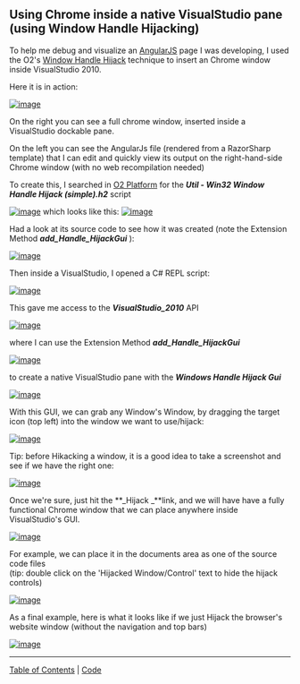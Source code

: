 ##  Using Chrome inside a native VisualStudio pane (using Window Handle Hijacking) 

To help me debug and visualize an [AngularJS](https://www.google.co.uk/url?sa=t&rct=j&q=&esrc=s&source=web&cd=1&cad=rja&ved=0CDMQFjAA&url=http%3A%2F%2Fangularjs.org%2F&ei=Fv03UbbUF4TZPIq-gegB&usg=AFQjCNF_LWQwZlAQzMLiHoSWsZBxLguMng&bvm=bv.43287494,d.ZWU) page I was developing, I used the O2's [Window Handle Hijack](http://blog.diniscruz.com/search/label/WinAPI) technique to insert an Chrome window inside VisualStudio 2010.

Here it is in action:  
  
[![image](images/image_thumb.png)](http://lh6.ggpht.com/-T6U9Cw6Xcho/UTfs4NbiqlI/AAAAAAAAKFk/3qXrJRzHx-k/s1600-h/image%25255B2%25255D.png)

On the right you can see a full chrome window, inserted inside a VisualStudio dockable pane.

On the left you can see the AngularJs file (rendered from a RazorSharp template) that I can edit and quickly view its output on the right-hand-side Chrome window (with no web recompilation needed)

To create this, I searched in [O2 Platform](http://blog.diniscruz.com/p/owasp-o2-platform.html) for the **_Util - Win32 Window Handle Hijack (simple).h2_**  script

[![image](images/image_thumb_25255B4_25255D.png)](http://lh4.ggpht.com/-ZeQYWYm2FUs/UTfs7P5kz6I/AAAAAAAAKF0/xn3B9cGdFSE/s1600-h/image%25255B10%25255D.png) which looks like this: [![image](images/image_thumb_25255B5_25255D.png)](http://lh3.ggpht.com/-_pru3pZ411I/UTfs80L8RdI/AAAAAAAAKGE/W6S3ESUiZ2A/s1600-h/image%25255B11%25255D.png)

Had a look at its source code to see how it was created (note the Extension Method **_add_Handle_HijackGui_** ):

[![image](images/image_thumb_25255B6_25255D.png)](http://lh4.ggpht.com/-IkibuPkyzUI/UTfs-pniyrI/AAAAAAAAKGQ/JC-nBg2rmTU/s1600-h/image%25255B14%25255D.png)

Then inside a VisualStudio, I opened a C# REPL script:

[![image](images/image_thumb_25255B15_25255D.png)](http://lh3.ggpht.com/-zZAtpP9j4kc/UTftAuUxDvI/AAAAAAAAKGg/HHGIMPNnh9s/s1600-h/image%25255B18%25255D.png)

This gave me access to the **_VisualStudio_2010_** API

[![image](images/image_thumb_25255B17_25255D.png)](http://lh5.ggpht.com/-oW4-dKmJwHY/UTftCFFZ_OI/AAAAAAAAKG0/YKHJT62ViXA/s1600-h/image%25255B22%25255D.png)

where I can use the Extension Method **_add_Handle_HijackGui_**   

[![image](images/image_thumb_25255B18_25255D.png)](http://lh6.ggpht.com/-0wy3oVTrZ6Q/UTftDwXje1I/AAAAAAAAKHE/lTbH4npLDMo/s1600-h/image%25255B25%25255D.png)

to create a native VisualStudio pane with the **_Windows Handle Hijack Gui_**  

[![image](images/image_thumb_25255B20_25255D.png)](http://lh5.ggpht.com/-_0SlLvHoJek/UTftF1XKKNI/AAAAAAAAKHU/BRO-1mq9b28/s1600-h/image%25255B31%25255D.png)

With this GUI, we can grab any Window's Window, by dragging the target icon (top left) into the window we want to use/hijack:

[![image](images/image_thumb_25255B21_25255D.png)](http://lh3.ggpht.com/-TPzSsNGZTx4/UTftHhexV3I/AAAAAAAAKHk/J9qtuNoFjao/s1600-h/image%25255B34%25255D.png)

Tip: before Hikacking a window, it is a good idea to take a screenshot and see if we have the right one:

[![image](images/image_thumb_25255B23_25255D.png)](http://lh3.ggpht.com/-VPAmvLWhxQM/UTftJKmHjRI/AAAAAAAAKH0/j1RSmEem6vk/s1600-h/image%25255B40%25255D.png)

Once we're sure, just hit the **_Hijack _**link, and we will have  have a fully functional Chrome window that we can place anywhere inside VisualStudio's GUI.

[![image](images/image_thumb_25255B25_25255D.png)](http://lh6.ggpht.com/-BQYQEf4YRm0/UTftLFR28UI/AAAAAAAAKIE/yLHKzUaioZA/s1600-h/image%25255B46%25255D.png)

For example, we can place it in the documents area as one of the source code files  
(tip: double click on the 'Hijacked Window/Control' text to hide the hijack controls)

[![image](images/image_thumb_25255B27_25255D.png)](http://lh3.ggpht.com/-JoaEeukEZZI/UTftM9lMxRI/AAAAAAAAKIU/ZUBRubmRiFc/s1600-h/image%25255B52%25255D.png)

As a final example, here is what it looks like if we just Hijack the browser's website window (without the navigation and top bars)

[![image](images/image_thumb_25255B22_25255D.png)](http://lh5.ggpht.com/-wu5WCWhZ8qo/UTftO2OGYiI/AAAAAAAAKIk/dwrrs00lbUU/s1600-h/image%25255B37%25255D.png)




- - - - 
[Table of Contents](../Table_of_contents.md) | [Code](../Code)